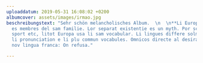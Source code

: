 ```yaml
---
uploaddatum: 2019-05-31 16:08:02 +0200
albumcover: assets/images/irmao.jpg
beschreibungstext: "Sehr schön melancholisches Album.  \n  \n**Li Europan lingues**
  es membres del sam familie. Lor separat existentie es un myth. Por scientie, musica,
  sport etc, litot Europa usa li sam vocabular. Li lingues differe solmen in li grammatica,
  li pronunciation e li plu commun vocabules. Omnicos directe al desirabilite de un
  nov lingua franca: On refusa."

---
```

